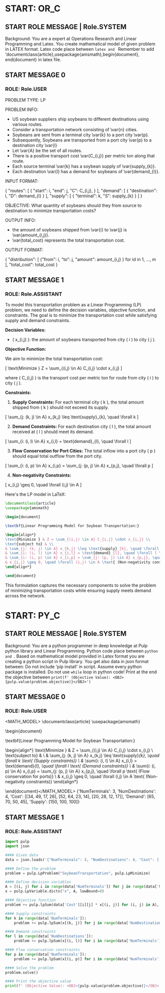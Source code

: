 # START: OR_C 
## START ROLE MESSAGE | Role.SYSTEM 
Background: You are a expert at Operations Research and Linear Programming and Latex. You create mathematical model of given problem in LATEX format. Latex code place between ```latex and ``` Remember to add 'documentclass{article},usepackage{amsmath},begin{document}, end{document} in latex file. 
## START MESSAGE 0 
### ROLE: Role.USER
<DESCRIPTION>
PROBLEM TYPE: LP

PROBLEM INFO:

- US soybean suppliers ship soybeans to different destinations using various routes.
- Consider a transportation network consisting of \var{n} cities.
- Soybeans are sent from a terminal city \var{k} to a port city \var{p}.
- Subsequently, Soybeans are transported from a port city \var{p} to a destination city \var{l}
- Let \var{A} be the set of all routes. 
- There is a positive transport cost \var{C_{i,j}} per metric ton along that route.
- Each source terminal \var{k} has a soybean supply of \var{supply_{k}}. 
- Each destination \var{l} has a demand for soybeans of \var{demand_{l}}.

INPUT FORMAT: 

{
    "routes": [
       {
        "start": i,
        "end": j,
        "C": C_{i,j},
       }
    ],
    "demand": [
        {
            "destination": l,
            "D": demand_{l}
        }
    ],
    "supply": [
        {
            "terminal": k,
            "S": supply_{k}
        }
    ]
}

OBJECTIVE: What quantity of soybeans should they from source to destination to minimize transportation costs?

OUTPUT INFO:

- the amount of soybeans shipped from \var{i} to \var{j} is \var{amount_{i,j}}.
- \var{total_cost} represents the total transportation cost.

OUTPUT FORMAT:

{
    "distribution": [
        {"from": i,
         "to": j,
         "amount": amount_{i,j}
        }
        for id in 1, ..., m
    ],
    "total_cost": total_cost
}


</DESCRIPTION>


## START MESSAGE 1 
### ROLE: Role.ASSISTANT
To model this transportation problem as a Linear Programming (LP) problem, we need to define the decision variables, objective function, and constraints. The goal is to minimize the transportation cost while satisfying supply and demand constraints.

**Decision Variables:**

- \( x_{i,j} \): the amount of soybeans transported from city \( i \) to city \( j \).

**Objective Function:**

We aim to minimize the total transportation cost:

\[
\text{Minimize } Z = \sum_{(i,j) \in A} C_{i,j} \cdot x_{i,j}
\]

where \( C_{i,j} \) is the transport cost per metric ton for route from city \( i \) to city \( j \).

**Constraints:**

1. **Supply Constraints:** For each terminal city \( k \), the total amount shipped from \( k \) should not exceed its supply.

\[
\sum_{j: (k, j) \in A} x_{k,j} \leq \text{supply}_{k}, \quad \forall k
\]

2. **Demand Constraints:** For each destination city \( l \), the total amount received at \( l \) should meet its demand.

\[
\sum_{i: (i, l) \in A} x_{i,l} = \text{demand}_{l}, \quad \forall l
\]

3. **Flow Conservation for Port Cities:** The total inflow into a port city \( p \) should equal total outflow from the port city.

\[
\sum_{i: (i, p) \in A} x_{i,p} = \sum_{j: (p, j) \in A} x_{p,j}, \quad \forall p
\]

4. **Non-negativity Constraints:**

\[
x_{i,j} \geq 0, \quad \forall (i,j) \in A
\]

Here's the LP model in LaTeX:

```latex
\documentclass{article}
\usepackage{amsmath}

\begin{document}

\textbf{Linear Programming Model for Soybean Transportation:}

\begin{align*}
\text{Minimize } & Z = \sum_{(i,j) \in A} C_{i,j} \cdot x_{i,j} \\
\text{subject to} & \\
& \sum_{j: (k, j) \in A} x_{k,j} \leq \text{supply}_{k}, \quad \forall k \text{ (Supply constraints)} \\
& \sum_{i: (i, l) \in A} x_{i,l} = \text{demand}_{l}, \quad \forall l \text{ (Demand constraints)} \\
& \sum_{i: (i, p) \in A} x_{i,p} = \sum_{j: (p, j) \in A} x_{p,j}, \quad \forall p \text{ (Flow conservation for ports)} \\
& x_{i,j} \geq 0, \quad \forall (i,j) \in A \text{ (Non-negativity constraints)}
\end{align*}

\end{document}
```

This formulation captures the necessary components to solve the problem of minimizing transportation costs while ensuring supply meets demand across the network.

# START: PY_C 
## START ROLE MESSAGE | Role.SYSTEM 
Background: You are a python programmer in deep knowledge at Pulp python library and Linear Programming. Python code place between ```python and ```. Based on mathematical model provided in Latex format you are creating a python script in Pulp library. You get also data in json format between: <DATA></DATA> Do not include 'pip install' in script. Assume every python package is installed. Do not use `while` loop in python code! Print at the end the objective between <OBJ></OBJ> `print(f' (Objective Value): <OBJ>{pulp.value(problem.objective)}</OBJ>')` 
## START MESSAGE 0 
### ROLE: Role.USER
<MATH_MODEL>
\documentclass{article}
\usepackage{amsmath}

\begin{document}

\textbf{Linear Programming Model for Soybean Transportation:}

\begin{align*}
\text{Minimize } & Z = \sum_{(i,j) \in A} C_{i,j} \cdot x_{i,j} \\
\text{subject to} & \\
& \sum_{j: (k, j) \in A} x_{k,j} \leq \text{supply}_{k}, \quad \forall k \text{ (Supply constraints)} \\
& \sum_{i: (i, l) \in A} x_{i,l} = \text{demand}_{l}, \quad \forall l \text{ (Demand constraints)} \\
& \sum_{i: (i, p) \in A} x_{i,p} = \sum_{j: (p, j) \in A} x_{p,j}, \quad \forall p \text{ (Flow conservation for ports)} \\
& x_{i,j} \geq 0, \quad \forall (i,j) \in A \text{ (Non-negativity constraints)}
\end{align*}

\end{document}</MATH_MODEL>
<DATA>
{'NumTerminals': 3, 'NumDestinations': 4, 'Cost': [[34, 49, 17, 26], [52, 64, 23, 14], [20, 28, 12, 17]], 'Demand': [65, 70, 50, 45], 'Supply': [150, 100, 100]}</DATA>


## START MESSAGE 1 
### ROLE: Role.ASSISTANT
```python
import pulp
import json

#### Given data
data = json.loads('{"NumTerminals": 3, "NumDestinations": 4, "Cost": [[34, 49, 17, 26], [52, 64, 23, 14], [20, 28, 12, 17]], "Demand": [65, 70, 50, 45], "Supply": [150, 100, 100]}')

#### Define the problem
problem = pulp.LpProblem("SoybeanTransportation", pulp.LpMinimize)

#### Define decision variables
A = [(i, j) for i in range(data['NumTerminals']) for j in range(data['NumDestinations'])]
x = pulp.LpVariable.dicts("x", A, lowBound=0)

#### Objective function
problem += pulp.lpSum(data['Cost'][i][j] * x[(i, j)] for (i, j) in A), "TotalTransportationCost"

#### Supply constraints
for k in range(data['NumTerminals']):
    problem += pulp.lpSum(x[(k, j)] for j in range(data['NumDestinations'])) <= data['Supply'][k], f"SupplyConstraint_{k}"

#### Demand constraints
for l in range(data['NumDestinations']):
    problem += pulp.lpSum(x[(i, l)] for i in range(data['NumTerminals'])) == data['Demand'][l], f"DemandConstraint_{l}"

#### Flow conservation constraints
for p in range(data['NumTerminals']):
    problem += pulp.lpSum(x[(i, p)] for i in range(data['NumTerminals'])) == pulp.lpSum(x[(p, j)] for j in range(data['NumDestinations'])), f"FlowConservation_{p}"

#### Solve the problem
problem.solve()

#### Print the objective value
print(f' (Objective Value): <OBJ>{pulp.value(problem.objective)}</OBJ>')
```

